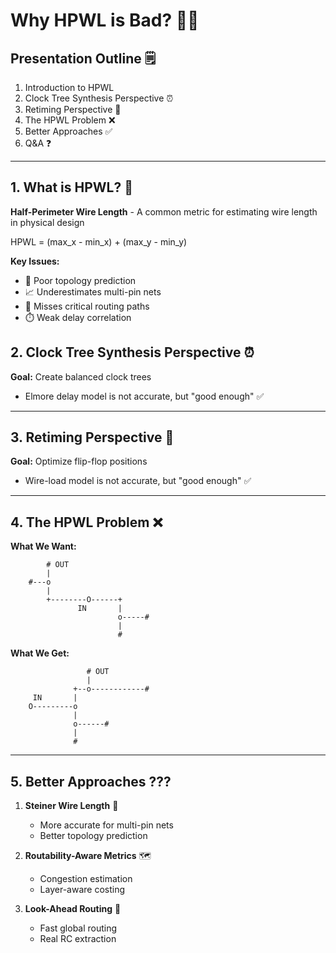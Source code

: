 # Why HPWL is Bad? 🚫📏

## Presentation Outline 🗒️
1. Introduction to HPWL
2. Clock Tree Synthesis Perspective ⏰
3. Retiming Perspective 🔄
4. The HPWL Problem ❌
5. Better Approaches ✅
6. Q&A ❓

---

## 1. What is HPWL? 📏

**Half-Perimeter Wire Length** - A common metric for estimating wire length in physical design

HPWL = (max_x - min_x) + (max_y - min_y)

**Key Issues:**
- 🎯 Poor topology prediction
- 📈 Underestimates multi-pin nets
- 🔀 Misses critical routing paths
- ⏱️ Weak delay correlation

## 2. Clock Tree Synthesis Perspective ⏰

**Goal:** Create balanced clock trees

- Elmore delay model is not accurate, but "good enough" ✅

---

## 3. Retiming Perspective 🔄

**Goal:** Optimize flip-flop positions

- Wire-load model is not accurate, but "good enough" ✅

---

## 4. The HPWL Problem ❌

**What We Want:**

```
        # OUT
        |
    #---o
        |
        +--------O------+
               IN       |
                        o-----#
                        |
                        #
```

**What We Get:**

```
                 # OUT
                 |
              +--o------------#
     IN       |
    O---------o
              |
              o------#
              |
              #
```


---

## 5. Better Approaches ???

1. **Steiner Wire Length** 🌲
   - More accurate for multi-pin nets
   - Better topology prediction

2. **Routability-Aware Metrics** 🗺️
   - Congestion estimation
   - Layer-aware costing

3. **Look-Ahead Routing** 🔮
   - Fast global routing
   - Real RC extraction
